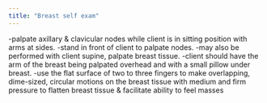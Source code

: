 ```yaml
---
title: "Breast self exam"
---
```

-palpate axillary &amp; clavicular nodes while client is in sitting position with arms at sides.
-stand in front of client to palpate nodes.
-may also be performed with client supine, palpate breast tissue.
-client should have the arm of the breast being palpated overhead and with a small pillow under breast.
-use the flat surface of two to three fingers to make overlapping, dime-sized, circular motions on the breast tissue with medium and firm pressure to flatten breast tissue &amp; facilitate ability to feel masses

